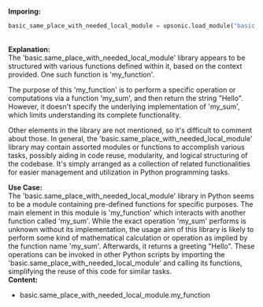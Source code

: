 <b class="custom_code_highlight_green">Imporing:</b><br>
```python
basic_same_place_with_needed_local_module = upsonic.load_module("basic.same_place_with_needed_local_module")
```
<br><b class="custom_code_highlight_green">Explanation:</b><br>The 'basic.same_place_with_needed_local_module' library appears to be structured with various functions defined within it, based on the context provided. One such function is 'my_function'. 

The purpose of this 'my_function' is to perform a specific operation or computations via a function 'my_sum', and then return the string "Hello". However, it doesn't specify the underlying implementation of 'my_sum', which limits understanding its complete functionality. 

Other elements in the library are not mentioned, so it's difficult to comment about those. In general, the 'basic.same_place_with_needed_local_module' library may contain assorted modules or functions to accomplish various tasks, possibly aiding in code reuse, modularity, and logical structuring of the codebase. It's simply arranged as a collection of related functionalities for easier management and utilization in Python programming tasks.

<b class="custom_code_highlight_green">Use Case:</b><br>The 'basic.same_place_with_needed_local_module' library in Python seems to be a module containing pre-defined functions for specific purposes. The main element in this module is 'my_function' which interacts with another function called 'my_sum'. While the exact operation 'my_sum' performs is unknown without its implementation, the usage aim of this library is likely to perform some kind of mathematical calculation or operation as implied by the function name 'my_sum'. Afterwards, it returns a greeting "Hello". These operations can be invoked in other Python scripts by importing the 'basic.same_place_with_needed_local_module' and calling its functions, simplifying the reuse of this code for similar tasks.
<br><b class="custom_code_highlight_green">Content:</b><br>
  - basic.same_place_with_needed_local_module.my_function
